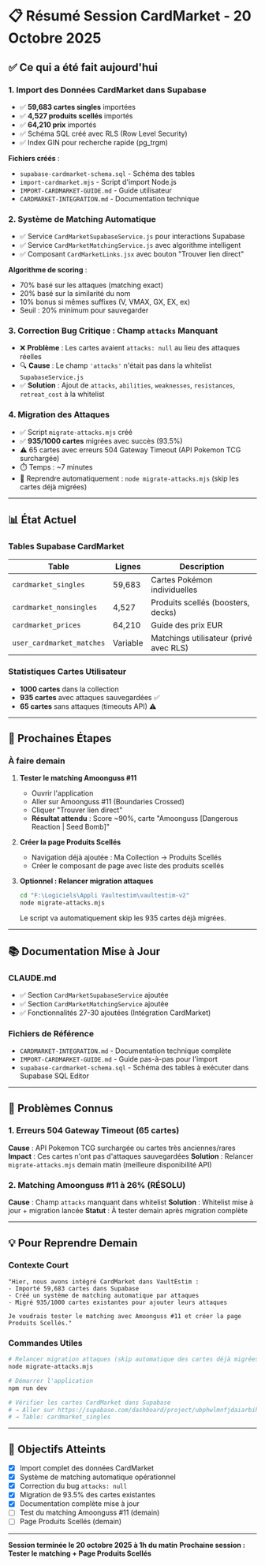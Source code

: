 # 📋 Résumé Session CardMarket - 20 Octobre 2025

## ✅ Ce qui a été fait aujourd'hui

### 1. Import des Données CardMarket dans Supabase
- ✅ **59,683 cartes singles** importées
- ✅ **4,527 produits scellés** importés
- ✅ **64,210 prix** importés
- ✅ Schéma SQL créé avec RLS (Row Level Security)
- ✅ Index GIN pour recherche rapide (pg_trgm)

**Fichiers créés** :
- `supabase-cardmarket-schema.sql` - Schéma des tables
- `import-cardmarket.mjs` - Script d'import Node.js
- `IMPORT-CARDMARKET-GUIDE.md` - Guide utilisateur
- `CARDMARKET-INTEGRATION.md` - Documentation technique

### 2. Système de Matching Automatique
- ✅ Service `CardMarketSupabaseService.js` pour interactions Supabase
- ✅ Service `CardMarketMatchingService.js` avec algorithme intelligent
- ✅ Composant `CardMarketLinks.jsx` avec bouton "Trouver lien direct"

**Algorithme de scoring** :
- 70% basé sur les attaques (matching exact)
- 20% basé sur la similarité du nom
- 10% bonus si mêmes suffixes (V, VMAX, GX, EX, ex)
- Seuil : 20% minimum pour sauvegarder

### 3. Correction Bug Critique : Champ `attacks` Manquant
- ❌ **Problème** : Les cartes avaient `attacks: null` au lieu des attaques réelles
- 🔍 **Cause** : Le champ `'attacks'` n'était pas dans la whitelist `SupabaseService.js`
- ✅ **Solution** : Ajout de `attacks`, `abilities`, `weaknesses`, `resistances`, `retreat_cost` à la whitelist

### 4. Migration des Attaques
- ✅ Script `migrate-attacks.mjs` créé
- ✅ **935/1000 cartes** migrées avec succès (93.5%)
- ⚠️ 65 cartes avec erreurs 504 Gateway Timeout (API Pokemon TCG surchargée)
- ⏱️ Temps : ~7 minutes
- 🔄 Reprendre automatiquement : `node migrate-attacks.mjs` (skip les cartes déjà migrées)

---

## 📊 État Actuel

### Tables Supabase CardMarket
| Table | Lignes | Description |
|-------|--------|-------------|
| `cardmarket_singles` | 59,683 | Cartes Pokémon individuelles |
| `cardmarket_nonsingles` | 4,527 | Produits scellés (boosters, decks) |
| `cardmarket_prices` | 64,210 | Guide des prix EUR |
| `user_cardmarket_matches` | Variable | Matchings utilisateur (privé avec RLS) |

### Statistiques Cartes Utilisateur
- **1000 cartes** dans la collection
- **935 cartes** avec attaques sauvegardées ✅
- **65 cartes** sans attaques (timeouts API) ⚠️

---

## 🔄 Prochaines Étapes

### À faire demain
1. **Tester le matching Amoonguss #11**
   - Ouvrir l'application
   - Aller sur Amoonguss #11 (Boundaries Crossed)
   - Cliquer "Trouver lien direct"
   - **Résultat attendu** : Score ~90%, carte "Amoonguss [Dangerous Reaction | Seed Bomb]"

2. **Créer la page Produits Scellés**
   - Navigation déjà ajoutée : Ma Collection → Produits Scellés
   - Créer le composant de page avec liste des produits scellés

3. **Optionnel : Relancer migration attaques**
   ```bash
   cd "F:\Logiciels\Appli Vaultestim\vaultestim-v2"
   node migrate-attacks.mjs
   ```
   Le script va automatiquement skip les 935 cartes déjà migrées.

---

## 📚 Documentation Mise à Jour

### CLAUDE.md
- ✅ Section `CardMarketSupabaseService` ajoutée
- ✅ Section `CardMarketMatchingService` ajoutée
- ✅ Fonctionnalités 27-30 ajoutées (Intégration CardMarket)

### Fichiers de Référence
- `CARDMARKET-INTEGRATION.md` - Documentation technique complète
- `IMPORT-CARDMARKET-GUIDE.md` - Guide pas-à-pas pour l'import
- `supabase-cardmarket-schema.sql` - Schéma des tables à exécuter dans Supabase SQL Editor

---

## 🐛 Problèmes Connus

### 1. Erreurs 504 Gateway Timeout (65 cartes)
**Cause** : API Pokemon TCG surchargée ou cartes très anciennes/rares
**Impact** : Ces cartes n'ont pas d'attaques sauvegardées
**Solution** : Relancer `migrate-attacks.mjs` demain matin (meilleure disponibilité API)

### 2. Matching Amoonguss #11 à 26% (RÉSOLU)
**Cause** : Champ `attacks` manquant dans whitelist
**Solution** : Whitelist mise à jour + migration lancée
**Statut** : À tester demain après migration complète

---

## 💡 Pour Reprendre Demain

### Contexte Court
```
"Hier, nous avons intégré CardMarket dans VaultEstim :
- Importé 59,683 cartes dans Supabase
- Créé un système de matching automatique par attaques
- Migré 935/1000 cartes existantes pour ajouter leurs attaques

Je voudrais tester le matching avec Amoonguss #11 et créer la page Produits Scellés."
```

### Commandes Utiles
```bash
# Relancer migration attaques (skip automatique des cartes déjà migrées)
node migrate-attacks.mjs

# Démarrer l'application
npm run dev

# Vérifier les cartes CardMarket dans Supabase
# → Aller sur https://supabase.com/dashboard/project/ubphwlmnfjdaiarbihcx/editor
# → Table: cardmarket_singles
```

---

## 🎯 Objectifs Atteints

- [x] Import complet des données CardMarket
- [x] Système de matching automatique opérationnel
- [x] Correction du bug `attacks: null`
- [x] Migration de 93.5% des cartes existantes
- [x] Documentation complète mise à jour
- [ ] Test du matching Amoonguss #11 (demain)
- [ ] Page Produits Scellés (demain)

---

**Session terminée le 20 octobre 2025 à 1h du matin**
**Prochaine session : Tester le matching + Page Produits Scellés**
